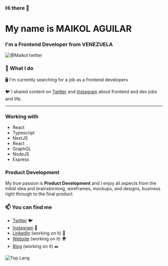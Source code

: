 <!--
**maikCyphlock/maikCyphlock** is a ✨ _special_ ✨ repository because its `README.md` (this file) appears on your GitHub profile.

Here are some ideas to get you started:

- 🔭 I’m currently working on ...
- 🌱 I’m currently learning ...
- 👯 I’m looking to collaborate on ...
- 🤔 I’m looking for help with ...
- 💬 Ask me about ...
- 📫 How to reach me: ...
- 😄 Pronouns: ...
- ⚡ Fun fact: ...
-->

### Hi there 👋
# My name is MAIKOL AGUILAR
### I'm a Frontend Developer from VENEZUELA


![@Maikol twitter](https://img.shields.io/twitter/follow/maikolaguilar11?style=for-the-badge&color=00acee)

### 🔨 What I do

🖥 I'm currently searching for a job as a frontend developers

🐦 I shared content on [Twitter](https://twitter.com/maikolaguilar11) and [Instagram](https://instagram.com/maikol6006) about frontend and dev jobs and life.



---

### Working with
- React
- Typescript 
- NextJS
- React
- GraphQL
- NodeJS
- Express

### Product Development

My true passion is **Product Development** and I enjoy all aspects from the initial idea and brainstorming, wireframes, mockups, and designs, business right through to the final product.

### 📫 You can find me
- [Twitter](https://twitter.com/maikolaguilar11) 🐦
- [Instagram](https://instagram.com/maikol6006) 📸
- [LinkedIn](#) (working on it) 💼
- [Website](#) (working on it) 🌍
- [Blog](#) (working on it) ✒️


![Top Lang](https://github-readme-stats.vercel.app/api/top-langs/?username=maikCyphlock)

